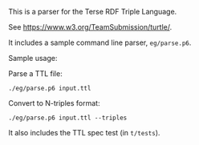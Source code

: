 This is a parser for the Terse RDF Triple Language.

See https://www.w3.org/TeamSubmission/turtle/.

It includes a sample command line parser, `eg/parse.p6`.

Sample usage:

Parse a TTL file:

    ./eg/parse.p6 input.ttl

Convert to N-triples format:

    ./eg/parse.p6 input.ttl --triples

It also includes the TTL spec test (in `t/tests`).

